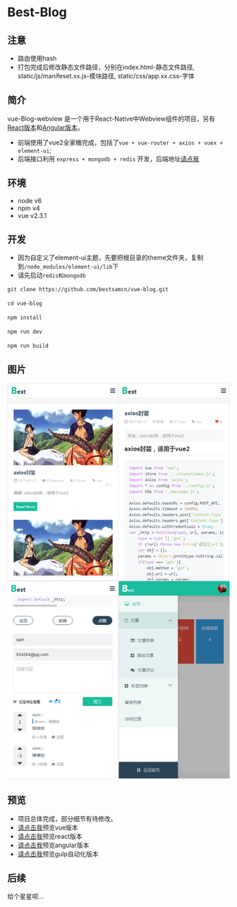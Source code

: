 # Best-Blog

## 注意
- 路由使用hash
- 打包完成后修改静态文件路径，分别在index.html-静态文件路径, static/js/manifeset.xx.js-模块路径, static/css/app.xx.css-字体


## 简介
vue-Blog-webview 是一个用于React-Native中Webview组件的项目，另有[React版本](https://github.com/bestsamcn/react-blog)和[Angular版本](https://github.com/bestsamcn/angular-blog)。
- 前端使用了vue2全家桶完成，包括了``vue + vue-router + axios + vuex + element-ui``;
- 后端接口利用 ``express + mongodb + redis`` 开发，后端地址[请点我](https://github.com/bestsamcn/node-blog)

## 环境
- node v6
- npm  v4
- vue  v2.3.1

## 开发
- 因为自定义了element-ui主题，先要把根目录的theme文件夹，复制到``/node_modules/element-ui/lib``下
- 请先启动``redis和mongodb``
```
git clone https://github.com/bestsamcn/vue-blog.git

cd vue-blog

npm install

npm run dev

npm run build
```
## 图片
![piture](https://github.com/bestsamcn/vue-blog/blob/master/picture/%E6%9C%AA%E6%A0%87%E9%A2%98-1.png)

## 预览
- 项目总体完成，部分细节有待修改。
- [请点击我](http://blog.bestsamcn.me/)预览vue版本
- [请点击我](http://react.bestsamcn.me/)预览react版本
- [请点击我](http://angular.bestsamcn.me/)预览angular版本
- [请点击我](http://gulp.bestsamcn.me/)预览gulp自动化版本



## 后续
给个星星呗...
